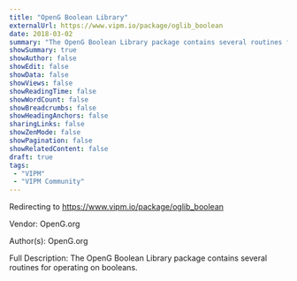 ```yaml
---
title: "OpenG Boolean Library"
externalUrl: https://www.vipm.io/package/oglib_boolean
date: 2018-03-02
summary: "The OpenG Boolean Library package contains several routines for operating on booleans."
showSummary: true
showAuthor: false
showEdit: false
showData: false
showViews: false
showReadingTime: false
showWordCount: false
showBreadcrumbs: false
showHeadingAnchors: false
sharingLinks: false
showZenMode: false
showPagination: false
showRelatedContent: false
draft: true
tags:
 - "VIPM"
 - "VIPM Community"
---
```


Redirecting to https://www.vipm.io/package/oglib_boolean

Vendor: OpenG.org

Author(s): OpenG.org
 
Full Description:
The OpenG Boolean Library package contains several routines for operating on booleans.
